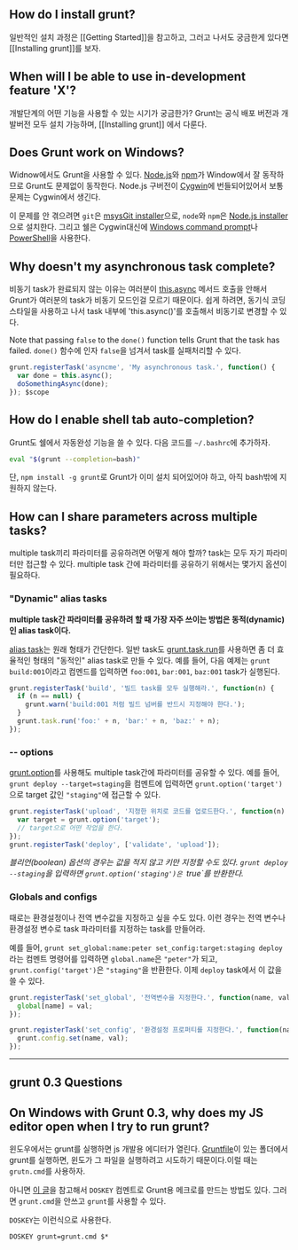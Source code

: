 ## How do I install grunt?
일반적인 설치 과정은 [[Getting Started]]을 참고하고, 그러고 나서도 궁금한게 있다면 [[Installing grunt]]를 보자.

## When will I be able to use in-development feature 'X'?
개발단계의 어떤 기능을 사용할 수 있는 시기가 궁금한가? Grunt는 공식 배포 버전과 개발버전 모두 설치 가능하며, [[Installing grunt]] 에서 다룬다.


## Does Grunt work on Windows?
Widnow에서도 Grunt을 사용할 수 있다. [Node.js](http://nodejs.org/)와 [npm](http://npmjs.org/)가 Window에서 잘 동작하므로 Grunt도 문제없이 동작한다. Node.js 구버전이 [Cygwin](http://www.cygwin.com/)에 번들되어있어서 보통 문제는 Cygwin에서 생긴다.

이 문제를 안 겪으려면 `git`은 [msysGit installer](http://msysgit.github.com/)으로, `node`와 `npm`은 [Node.js installer](http://nodejs.org/#download)으로 설치한다. 그리고 쉘은 Cygwin대신에 [Windows command prompt](http://www.cs.princeton.edu/courses/archive/spr05/cos126/cmd-prompt.html)나 [PowerShell](http://support.microsoft.com/kb/968929)을 사용한다.

## Why doesn't my asynchronous task complete?
비동기 task가 완료되지 않는 이유는 여러분이 [this.async](grunt.task#wiki-this-async) 메서드 호출을 안해서 Grunt가 여러분의 task가 비동기 모드인걸 모르기 때문이다. 쉽게 하려면, 동기식 코딩 스타일을 사용하고 나서 task 내부에 'this.async()'를 호출해서 비동기로 변경할 수 있다.

Note that passing `false` to the `done()` function tells Grunt that the task has failed.
`done()` 함수에 인자 `false`을 넘겨서 task를 실패처리할 수 있다.

```javascript
grunt.registerTask('asyncme', 'My asynchronous task.', function() {
  var done = this.async();
  doSomethingAsync(done);
}); $scope
```

## How do I enable shell tab auto-completion?
Grunt도 쉘에서 자동완성 기능을 쓸 수 있다. 다음 코드를 `~/.bashrc`에 추가하자.

```bash
eval "$(grunt --completion=bash)"
```

단, `npm install -g grunt`로 Grunt가 이미 설치 되어있어야 하고, 아직 bash밖에 지원하지 않는다.

## How can I share parameters across multiple tasks?
multiple task끼리 파라미터를 공유하려면 어떻게 해야 할까? task는 모두 자기 파라미터만 접근할 수 있다. multiple task 간에 파라미터를 공유하기 위해서는 몇가지 옵션이 필요하다.

### "Dynamic" alias tasks
**multiple task간 파라미터를 공유하려 할 때 가장 자주 쓰이는 방법은 동적(dynamic)인 alias task이다.**

[alias task](grunt#grunt.registertask)는 원래 형태가 간단한다. 일반 task도 [grunt.task.run](grunt.task#grunt.task.run)를 사용하면 좀 더 효율적인 형태의 "동적인" alias task로 만들 수 있다. 예를 들어, 다음 예제는 `grunt build:001`이라고 컴멘드를 입력하면 `foo:001`, `bar:001`, `baz:001` task가 실행된다.

```javascript
grunt.registerTask('build', '빌드 task를 모두 실행해라.', function(n) {
  if (n == null) {
    grunt.warn('build:001 처럼 빌드 넘버를 반드시 지정해야 한다.');
  }
  grunt.task.run('foo:' + n, 'bar:' + n, 'baz:' + n);
});
```

### -- options

[grunt.option](grunt#wiki-grunt-option)를 사용해도 multiple task간에 파라미터를 공유할 수 있다. 예를 들어, `grunt deploy --target=staging`을 컴멘트에 입력하면 `grunt.option('target')`으로 target 값인 `"staging"`에 접근할 수 있다.

```javascript
grunt.registerTask('upload', '지정한 위치로 코드를 업로드한다.', function(n) {
  var target = grunt.option('target');
  // target으로 어떤 작업을 한다.
});
grunt.registerTask('deploy', ['validate', 'upload']);
```

_블리언(boolean) 옵션의 경우는 값을 적지 않고 키만 지정할 수도 있다. `grunt deploy --staging`을 입력하면 `grunt.option('staging')은 `true`를 반환한다._

### Globals and configs

때로는 환경설정이나 전역 변수값을 지정하고 싶을 수도 있다. 이런 경우는 전역 변수나 환경설정 변수로 task 파라미터를 지정하는 task를 만들어라.

예를 들어, `grunt set_global:name:peter set_config:target:staging deploy`라는 컴멘트 명령어를 입력하면 `global.name`은 `"peter"`가 되고, `grunt.config('target')`은 `"staging"`을 반환한다. 이제 `deploy` task에서 이 값을 쓸 수 있다.

```javascript
grunt.registerTask('set_global', '전역변수을 지정한다.', function(name, val) {
  global[name] = val;
});

grunt.registerTask('set_config', '환경설정 프로퍼티를 지정한다.', function(name, val) {
  grunt.config.set(name, val);
});
```


***


## grunt 0.3 Questions

## On Windows with Grunt 0.3, why does my JS editor open when I try to run grunt?
윈도우에서는 grunt를 실행하면 js 개발용 에디터가 열린다. [Gruntfile](Getting-started)이 있는 폴더에서 grunt를 실행하면, 윈도가 그 파일을 실행하려고 시도하기 때문이다.이럴 때는 `grutn.cmd`를 사용하자.

아니면 [이 글](http://devblog.point2.com/2010/05/14/setup-persistent-aliases-macros-in-windows-command-prompt-cmd-exe-using-doskey/)을 참고해서 `DOSKEY` 컴멘트로 Grunt용 메크로를 만드는 방법도 있다. 그러면 `grunt.cmd`을 안쓰고 `grunt`를 사용할 수 있다.

`DOSKEY`는 이런식으로 사용한다.

```
DOSKEY grunt=grunt.cmd $*
```
